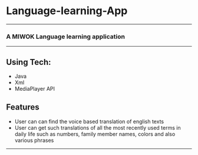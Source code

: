 # Language-learning-App
---
### A MIWOK Language learning application
---
## Using Tech:

* Java
* Xml
* MediaPlayer API

## Features

* User can can find the voice based translation of english texts
* User can get such translations of all the most recently used terms in daily life such as numbers, family member names, colors and also various phrases
---
